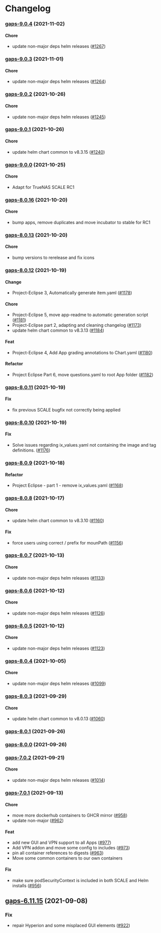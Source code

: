 # Changelog<br>


<a name="gaps-9.0.4"></a>
### [gaps-9.0.4](https://github.com/truecharts/apps/compare/gaps-9.0.3...gaps-9.0.4) (2021-11-02)

#### Chore

* update non-major deps helm releases ([#1267](https://github.com/truecharts/apps/issues/1267))



<a name="gaps-9.0.3"></a>
### [gaps-9.0.3](https://github.com/truecharts/apps/compare/gaps-9.0.2...gaps-9.0.3) (2021-11-01)

#### Chore

* update non-major deps helm releases ([#1264](https://github.com/truecharts/apps/issues/1264))



<a name="gaps-9.0.2"></a>
### [gaps-9.0.2](https://github.com/truecharts/apps/compare/gaps-9.0.1...gaps-9.0.2) (2021-10-26)

#### Chore

* update non-major deps helm releases ([#1245](https://github.com/truecharts/apps/issues/1245))



<a name="gaps-9.0.1"></a>
### [gaps-9.0.1](https://github.com/truecharts/apps/compare/gaps-9.0.0...gaps-9.0.1) (2021-10-26)

#### Chore

* update helm chart common to v8.3.15 ([#1240](https://github.com/truecharts/apps/issues/1240))



<a name="gaps-9.0.0"></a>
### [gaps-9.0.0](https://github.com/truecharts/apps/compare/gaps-8.0.16...gaps-9.0.0) (2021-10-25)

#### Chore

* Adapt for TrueNAS SCALE RC1



<a name="gaps-8.0.16"></a>
### [gaps-8.0.16](https://github.com/truecharts/apps/compare/gaps-8.0.15...gaps-8.0.16) (2021-10-20)

#### Chore

* bump apps, remove duplicates and move incubator to stable for RC1



<a name="gaps-8.0.13"></a>
### [gaps-8.0.13](https://github.com/truecharts/apps/compare/gaps-8.0.12...gaps-8.0.13) (2021-10-20)

#### Chore

* bump versions to rerelease and fix icons



<a name="gaps-8.0.12"></a>
### [gaps-8.0.12](https://github.com/truecharts/apps/compare/gaps-8.0.11...gaps-8.0.12) (2021-10-19)

#### Change

* Project-Eclipse 3, Automatically generate item.yaml ([#1178](https://github.com/truecharts/apps/issues/1178))

#### Chore

* Project-Eclipse 5, move app-readme to automatic generation script ([#1181](https://github.com/truecharts/apps/issues/1181))
* Project-Eclipse part 2, adapting and cleaning changelog ([#1173](https://github.com/truecharts/apps/issues/1173))
* update helm chart common to v8.3.13 ([#1184](https://github.com/truecharts/apps/issues/1184))

#### Feat

* Project-Eclipse 4, Add App grading annotations to Chart.yaml ([#1180](https://github.com/truecharts/apps/issues/1180))

#### Refactor

* Project Eclipse Part 6, move questions.yaml to root App folder ([#1182](https://github.com/truecharts/apps/issues/1182))



<a name="gaps-8.0.11"></a>
### [gaps-8.0.11](https://github.com/truecharts/apps/compare/gaps-8.0.10...gaps-8.0.11) (2021-10-19)

#### Fix

* fix previous SCALE bugfix not correctly being applied



<a name="gaps-8.0.10"></a>
### [gaps-8.0.10](https://github.com/truecharts/apps/compare/gaps-8.0.9...gaps-8.0.10) (2021-10-19)

#### Fix

* Solve issues regarding ix_values.yaml not containing the image and tag definitions. ([#1176](https://github.com/truecharts/apps/issues/1176))



<a name="gaps-8.0.9"></a>
### [gaps-8.0.9](https://github.com/truecharts/apps/compare/gaps-8.0.8...gaps-8.0.9) (2021-10-18)

#### Refactor

* Project Eclipse - part 1 - remove ix_values.yaml ([#1168](https://github.com/truecharts/apps/issues/1168))



<a name="gaps-8.0.8"></a>
### [gaps-8.0.8](https://github.com/truecharts/apps/compare/gaps-8.0.7...gaps-8.0.8) (2021-10-17)

#### Chore

* update helm chart common to v8.3.10 ([#1160](https://github.com/truecharts/apps/issues/1160))

#### Fix

* force users using correct / prefix for mounPath ([#1156](https://github.com/truecharts/apps/issues/1156))



<a name="gaps-8.0.7"></a>
### [gaps-8.0.7](https://github.com/truecharts/apps/compare/gaps-8.0.6...gaps-8.0.7) (2021-10-13)

#### Chore

* update non-major deps helm releases ([#1133](https://github.com/truecharts/apps/issues/1133))



<a name="gaps-8.0.6"></a>
### [gaps-8.0.6](https://github.com/truecharts/apps/compare/gaps-8.0.5...gaps-8.0.6) (2021-10-12)

#### Chore

* update non-major deps helm releases ([#1126](https://github.com/truecharts/apps/issues/1126))



<a name="gaps-8.0.5"></a>
### [gaps-8.0.5](https://github.com/truecharts/apps/compare/gaps-8.0.4...gaps-8.0.5) (2021-10-12)

#### Chore

* update non-major deps helm releases ([#1123](https://github.com/truecharts/apps/issues/1123))



<a name="gaps-8.0.4"></a>
### [gaps-8.0.4](https://github.com/truecharts/apps/compare/gaps-8.0.3...gaps-8.0.4) (2021-10-05)

#### Chore

* update non-major deps helm releases ([#1099](https://github.com/truecharts/apps/issues/1099))



<a name="gaps-8.0.3"></a>
### [gaps-8.0.3](https://github.com/truecharts/apps/compare/gaps-8.0.2...gaps-8.0.3) (2021-09-29)

#### Chore

* update helm chart common to v8.0.13 ([#1060](https://github.com/truecharts/apps/issues/1060))



<a name="gaps-8.0.1"></a>
### [gaps-8.0.1](https://github.com/truecharts/apps/compare/gaps-8.0.0...gaps-8.0.1) (2021-09-26)



<a name="gaps-8.0.0"></a>
### [gaps-8.0.0](https://github.com/truecharts/apps/compare/gaps-7.0.2...gaps-8.0.0) (2021-09-26)



<a name="gaps-7.0.2"></a>
### [gaps-7.0.2](https://github.com/truecharts/apps/compare/gaps-7.0.1...gaps-7.0.2) (2021-09-21)

#### Chore

* update non-major deps helm releases ([#1014](https://github.com/truecharts/apps/issues/1014))



<a name="gaps-7.0.1"></a>
### [gaps-7.0.1](https://github.com/truecharts/apps/compare/gaps-6.11.15...gaps-7.0.1) (2021-09-13)

#### Chore

* move more dockerhub containers to GHCR mirror ([#958](https://github.com/truecharts/apps/issues/958))
* update non-major ([#962](https://github.com/truecharts/apps/issues/962))

#### Feat

* add new GUI and VPN support to all Apps ([#977](https://github.com/truecharts/apps/issues/977))
* Add VPN addon and move some config to includes ([#973](https://github.com/truecharts/apps/issues/973))
* pin all container references to digests ([#963](https://github.com/truecharts/apps/issues/963))
* Move some common containers to our own containers

#### Fix

* make sure podSecurityContext is included in both SCALE and Helm installs ([#956](https://github.com/truecharts/apps/issues/956))

<a name="gaps-6.11.15"></a>
## [gaps-6.11.15](https://github.com/truecharts/apps/compare/gaps-6.11.14...gaps-6.11.15) (2021-09-08)

### Fix

* repair Hyperion and some misplaced GUI elements ([#922](https://github.com/truecharts/apps/issues/922))
